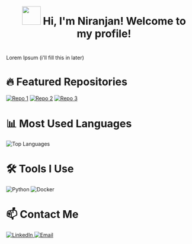 <div id="user-content-toc">
  <ul align="center" style="list-style: none;">
    <summary>
      <h1 align="center"><img src="https://cdn.discordapp.com/attachments/1263446955820847156/1286709660027453553/ezgif.com-crop_2.gif?ex=66eee540&is=66ed93c0&hm=ed59eff2c0fcf233c966af89bc13028ea5c33b6d9ed7be2e0a41e45d8ab29d17&" width="50"> Hi, I'm Niranjan! Welcome to my profile!</h1>
    </summary>
  </ul>
</div>

<div id="user-content-toc">
  <ul style="list-style: none;">
    <summary>
      <h1 🍊 About Me 🍊 </h1>
    </summary>
  </ul>
</div>

Lorem Ipsum (i'll fill this in later)


# 🔥 Featured Repositories
[![Repo 1](https://github-readme-stats.vercel.app/api/pin/?username=tntcannon5000&repo=Screening-LLM&theme=orange)](https://github.com/tntcannon5000/Screening-LLM)
[![Repo 2](https://github-readme-stats.vercel.app/api/pin/?username=tntcannon5000&repo=UERK-Bot&theme=orange)](https://github.com/tntcannon5000/UERK-Bot)
[![Repo 3](https://github-readme-stats.vercel.app/api/pin/?username=DKundu121&repo=JumpKingAtHome&theme=orange)](https://github.com/DKundu121/JumpKingAtHome)

# 📊 Most Used Languages
![Top Languages](https://github-readme-stats.vercel.app/api/top-langs/?username=tntcannon5000&layout=compact&theme=orange)

# 🛠️ Tools I Use
<p>
  <img src="https://img.shields.io/badge/Python-FFD43B?style=for-the-badge&logo=python&logoColor=blue" alt="Python" />
  <img src="https://img.shields.io/badge/Docker-2CA5E0?style=for-the-badge&logo=docker&logoColor=white" alt="Docker" />
</p>

# 📫 Contact Me
<p>
  <a href="https://www.linkedin.com/in/nnm22/">
    <img src="https://img.shields.io/badge/LinkedIn-0077B5?style=for-the-badge&logo=linkedin&logoColor=white" alt="LinkedIn" />
  </a>
  <a href="mailto:oranjan@outlook.com">
    <img src="https://img.shields.io/badge/Email-D14836?style=for-the-badge&logo=gmail&logoColor=white" alt="Email" />
  </a>
</p>

